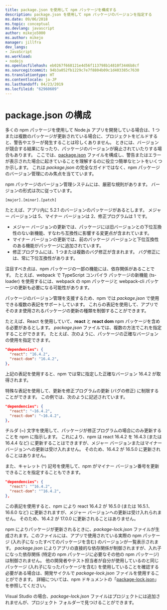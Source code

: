 ```yaml
---
title: package.json を使用して npm パッケージを構成する
description: package.json を使用して npm パッケージのバージョンを指定する
ms.date: 09/06/2018
ms.topic: conceptual
ms.devlang: javascript
author: mikejo5000
ms.author: mikejo
manager: jillfra
dev_langs:
- JavaScript
ms.workload:
- nodejs
ms.openlocfilehash: eb0267f668121e4d56f113798b14810f3446b8cf
ms.sourcegitcommit: 94b3a052fb1229c7e7f8804b09c1d403385c7630
ms.translationtype: HT
ms.contentlocale: ja-JP
ms.lasthandoff: 04/23/2019
ms.locfileid: "62960609"
---
```

# <a name="packagejson-configuration"></a>package.json の構成

多くの npm パッケージを使用して Node.js アプリを開発している場合は、1 つまたは複数のパッケージが更新されている場合に、プロジェクトをビルドすると、警告やエラーが発生することは珍しくありません。 ときには、バージョンが競合する結果になったり、パッケージのバージョンが廃止されていたりする場合もあります。 ここでは、[package.json](https://docs.npmjs.com/files/package.json) ファイルを構成し、警告またはエラーが表示された場合に起きていることを理解するのに役立つ簡単なヒントをいくつか示します。 これは *package.json* の完全なガイドではなく、npm パッケージのバージョン管理にのみ焦点を当てています。

npm パッケージのバージョン管理システムには、厳密な規則があります。 バージョンの形式は次に従っています。

    [major].[minor].[patch]

たとえば、アプリ内に 5.2.1 のバージョンのパッケージがあるとします。 メジャー バージョンは 5、マイナー バージョンは 2、修正プログラムは 1 です。

* メジャー バージョンの更新では、パッケージには旧バージョンとの下位互換性のない新機能、すなわち互換性に影響する変更点が含まれています。
* マイナー バージョンの更新では、前のパッケージ バージョンと下位互換性のある機能がパッケージに追加されています。
* 修正プログラムには、1 つまたは複数のバグ修正が含まれます。 バグ修正には、常に下位互換性があります。

注目すべき点は、npm パッケージの一部の機能には、依存関係があることです。 たとえば、webpack で TypeScript コンパイラ パッケージの新機能 (ts-loader) を使用するには、webpack の npm パッケージと webpack-cli パッケージの更新も必要になる可能性があります。

パッケージのバージョン管理を支援するため、npm では *package.json* で使用できる複数の表記をサポートしています。 これらの表記を使用して、アプリでそのまま使用されるパッケージの更新の種類を制御することができます。

たとえば、React を使用していて、**react** と **react dom** npm パッケージを含める必要があるとします。 *package.json* ファイルでは、複数の方法でこれを指定することができます。 たとえば、次のように、パッケージの正確なバージョンの使用を指定できます。

  ```json
  "dependencies": {
    "react": "16.4.2",
    "react-dom": "16.4.2",
  },
  ```

上記の表記を使用すると、npm では常に指定した正確なバージョン 16.4.2 が取得されます。

特殊な表記を使用して、更新を修正プログラムの更新 (バグの修正) に制限することができます。 この例では、次のように記述されています。

  ```json
  "dependencies": {
    "react": "~16.4.2",
    "react-dom": "~16.4.2",
  },
  ```

チルダ (~) 文字を使用して、パッケージが修正プログラムの場合にのみ更新することを npm に指示します。 これにより、npm は react 16.4.2 を 16.4.3 (または 16.4.4 など) に更新することはできますが、メジャー バージョンまたはマイナー バージョンへの更新は受け入れません。 そのため、16.4.2 が 16.5.0 に更新されることはありません。

また、キャレット (^) 記号を使用して、npm がマイナー バージョン番号を更新できることを指定することもできます。

  ```json
  "dependencies": {
    "react": "^16.4.2",
    "react-dom": "^16.4.2",
  },
  ```

この表記を使用すると、npm により react 16.4.2 が 16.5.0 (または 16.5.1、16.6.0 など) に更新されますが、メジャー バージョンへの更新は受け入れられません。 そのため、16.4.2 が 17.0.0 に更新されることはありません。

npm によりパッケージが更新されるときに、*package-lock.json* ファイルが生成されます。このファイルには、アプリで使用されている実際の npm パッケージ (入れ子になったすべてのパッケージを含む) のバージョンが一覧表示されます。 *package.json* によりアプリの直接的な依存関係が制御されますが、入れ子になった依存関係 (特定の npm パッケージに必要なその他の npm パッケージ) は制御されません。 他の開発者やテスト担当者が自分が使用しているのと同じパッケージ (入れ子になったパッケージを含む) を使用していることを確認する必要がある場合は、開発サイクルで *package-lock.json* ファイルを使用することができます。 詳細については、npm ドキュメントの「[package-lock.json](https://docs.npmjs.com/files/package-lock.json)」を参照してください。

Visual Studio の場合、*package-lock.json* ファイルはプロジェクトには追加されませんが、プロジェクト フォルダーで見つけることができます。

